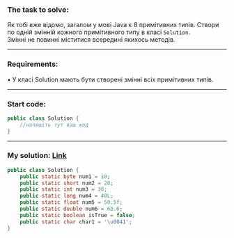 ### **The task to solve:**  

Як тобі вже відомо, загалом у мові Java є 8 примітивних типів.
Створи по одній змінній кожного примітивного типу в класі `Solution`.  
Змінні не повинні міститися всередині якихось методів.

---

### **Requirements:**  

• У класі Solution мають бути створені змінні всіх примітивних типів.

---

### **Start code:**  

```java
public class Solution {
    //напишіть тут ваш код
}
```

---

### **My solution: [Link](./src/Solution.java)**  

```java
public class Solution {
    public static byte num1 = 10;
    public static short num2 = 20;
    public static int num3 = 30;
    public static long num4 = 40L;
    public static float num5 = 50.5f;
    public static double num6 = 60.6;
    public static boolean isTrue = false;
    public static char char1 = '\u0041';
}
```
